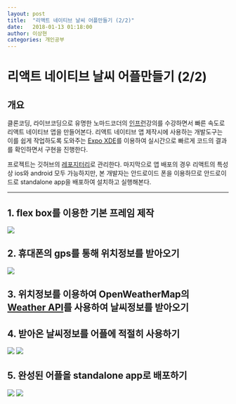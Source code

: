 ```yaml
---
layout: post
title:  "리액트 네이티브 날씨 어플만들기 (2/2)"
date:   2018-01-13 01:18:00
author: 이상현
categories: 개인공부
---
```


# 리액트 네이티브 날씨 어플만들기 (2/2)

## 개요

클론코딩, 라이브코딩으로 유명한 노마드코더의 [인프런](https://www.inflearn.com/course/%EB%A6%AC%EC%95%A1%ED%8A%B8-%EB%84%A4%EC%9D%B4%ED%8B%B0%EB%B8%8C/)강의를 수강하면서 빠른 속도로 리액트 네이티브 앱을 만들어본다. 리액트 네이티브 앱 제작시에 사용하는 개발도구는 이를 쉽게 작업하도록 도와주는 [Expo XDE](https://expo.io/)를 이용하여 실시간으로 빠르게 코드의 결과를 확인하면서 구현을 진행한다.

프로젝트는 깃허브의 [레포지터리](https://github.com/isseebx123/ReactWeatherApp)로 관리한다. 마지막으로 앱 배포의 경우 리액트의 특성상 ios와 android 모두 가능하지만, 본 개발자는 안드로이드 폰을 이용하므로 안드로이드로 standalone app을 배포하여 설치하고 실행해본다.

---

## 1. flex box를 이용한 기본 프레임 제작

<img src="{{ site.baseurl }}/assets/postImages/20180113/loading.png">

## 2. 휴대폰의 gps를 통해 위치정보를 받아오기

<img src="{{ site.baseurl }}/assets/postImages/20180113/geolocation.png">

## 3. 위치정보를 이용하여 OpenWeatherMap의 [Weather API](http://openweathermap.org/api)를 사용하여 날씨정보를 받아오기

## 4. 받아온 날씨정보를 어플에 적절히 사용하기

<img src="{{ site.baseurl }}/assets/postImages/20180113/cloud.png">

<img src="{{ site.baseurl }}/assets/postImages/20180113/mist.png">

## 5. 완성된 어플을 standalone app로 배포하기

<img src="{{ site.baseurl }}/assets/postImages/20180113/BuildingStandaloneApp.png">

<img src="{{ site.baseurl }}/assets/postImages/20180113/BuildCompleteLog.png">